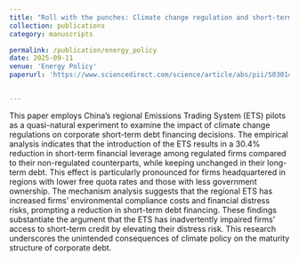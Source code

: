 ```yaml
---
title: "Roll with the punches: Climate change regulation and short-term financing"
collection: publications
category: manuscripts

permalink: /publication/energy_policy
date: 2025-09-11
venue: 'Energy Policy'
paperurl: 'https://www.sciencedirect.com/science/article/abs/pii/S030142152500312X'


---
```

This paper employs China’s regional Emissions Trading System (ETS) pilots as a quasi-natural experiment to 
examine the impact of climate change regulations on corporate short-term debt financing decisions. The 
empirical analysis indicates that the introduction of the ETS results in a 30.4% reduction in short-term financial 
leverage among regulated firms compared to their non-regulated counterparts, while keeping unchanged in their 
long-term debt. This effect is particularly pronounced for firms headquartered in regions with lower free quota 
rates and those with less government ownership. The mechanism analysis suggests that the regional ETS has 
increased firms’ environmental compliance costs and financial distress risks, prompting a reduction in short-term 
debt financing. These findings substantiate the argument that the ETS has inadvertently impaired firms’ access to 
short-term credit by elevating their distress risk. This research underscores the unintended consequences of 
climate policy on the maturity structure of corporate debt.
